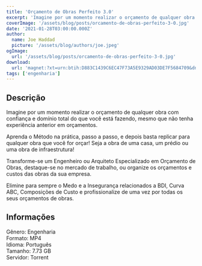 ```yaml
---
title: 'Orçamento de Obras Perfeito 3.0'
excerpt: 'Imagine por um momento realizar o orçamento de qualquer obra com confiança e domínio total do que você está fazendo, mesmo que não tenha experiência anterior em orçamentos.  Aprenda o Método na prática, passo a passo, e depois basta replicar para qualquer obra que você for orçar! Seja'
coverImage: '/assets/blog/posts/orcamento-de-obras-perfeito-3-0.jpg'
date: '2021-01-28T03:00:00.000Z'
author:
  name: Joe Haddad
  picture: '/assets/blog/authors/joe.jpeg'
ogImage:
  url: '/assets/blog/posts/orcamento-de-obras-perfeito-3-0.jpg'
download:
  url: 'magnet:?xt=urn:btih:D883C1439C6EC47F73A5E9329AD03DE7F5684709&dn=Orcamento%20Perfeito%203.0&tr=udp%3a%2f%2ftracker.openbittorrent.com%3a1337%2fannounce&tr=udp%3a%2f%2ftracker.opentrackr.org%3a1337%2fannounce'
tags: ['engenharia']
---
```

<h2>Descrição</h2>
<p></p><p>Imagine por um momento realizar o orçamento de qualquer obra com confiança e domínio total do que você está fazendo, mesmo que não tenha experiência anterior em orçamentos.</p><p>Aprenda o Método na prática, passo a passo, e depois basta replicar para qualquer obra que você for orçar! Seja a obra de uma casa, um prédio ou uma obra de infraestrutura!</p><p>Transforme-se um Engenheiro ou Arquiteto Especializado em Orçamento de Obras, destaque-se no mercado de trabalho, ou organize os orçamentos e custos das obras da sua empresa.</p><p>Elimine para sempre o Medo e a Insegurança relacionados a BDI, Curva ABC, Composições de Custo e profissionalize de uma vez por todas os seus orçamentos de obras.</p><h2>Informações</h2><p>Gênero: Engenharia<br/>Formato: MP4<br/>Idioma: Português<br/>Tamanho: 7.73 GB<br/>Servidor: Torrent</p>
